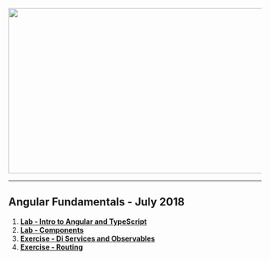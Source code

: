 <a href="#"><img src="https://i.imgur.com/cgiTXjt.jpg" width="1000" height="330"></img></a>
 
---
## <b>Angular Fundamentals - July 2018</b>
1. [**Lab - Intro to Angular and TypeScript**](https://github.com/IvayloIV/Angular/tree/master/Angular-Fundamentals-July-2018/Lab-Intro_to_Angular_and_TypeScript)
2. [**Lab - Components**](https://github.com/IvayloIV/Angular/tree/master/Angular-Fundamentals-July-2018/Lab-Components)
3. [**Exercise - Di Services and Observables**](https://github.com/IvayloIV/Angular/tree/master/Angular-Fundamentals-July-2018/Exercise-Di_Services_and_Observables)
4. [**Exercise - Routing**](https://github.com/IvayloIV/Angular/tree/master/Angular-Fundamentals-July-2018/Exercise-Routing)
